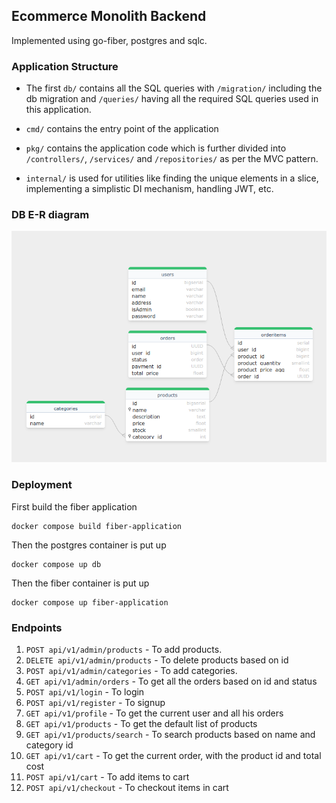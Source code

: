 ## Ecommerce Monolith Backend

Implemented using go-fiber, postgres and sqlc.

### Application Structure

- The first `db/` contains all the SQL queries with `/migration/` including the db migration
and `/queries/` having all the required SQL queries used in this application.

- `cmd/` contains the entry point of the application

- `pkg/` contains the application code which is further divided into `/controllers/`, `/services/` and 
`/repositories/` as per the MVC pattern.
- `internal/` is used for utilities like finding the unique elements in a slice, implementing a simplistic DI mechanism, handling JWT, etc.

### DB E-R diagram

![E-R diagram](images/db-diagram.png)


### Deployment

First build the fiber application

```shell
docker compose build fiber-application
```

Then the postgres container is put up

```shell 
docker compose up db
```

Then the fiber container is put up

```shell 
docker compose up fiber-application
```

### Endpoints

1. `POST api/v1/admin/products` - To add products.
2. `DELETE api/v1/admin/products` - To delete products based on id
3. `POST api/v1/admin/categories` - To add categories.
4. `GET api/v1/admin/orders` - To get all the orders based on id and status
5. `POST api/v1/login` - To login
6. `POST api/v1/register` - To signup
7. `GET api/v1/profile` - To get the current user and all his orders
8. `GET api/v1/products` - To get the default list of products
9. `GET api/v1/products/search` - To search products based on name and category id
10. `GET api/v1/cart` - To get the current order, with the product id and total cost
11. `POST api/v1/cart` - To add items to cart
12. `POST api/v1/checkout` - To checkout items in cart
